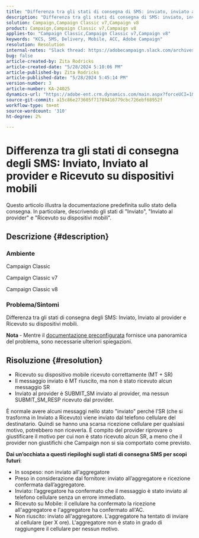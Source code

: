 ```yaml
---
title: "Differenza tra gli stati di consegna di SMS: inviato, inviato al provider e ricevuto su dispositivo mobile"
description: "Differenza tra gli stati di consegna di SMS: inviato, inviato al provider e ricevuto su dispositivo mobile"
solution: Campaign,Campaign Classic v7,Campaign v8
product: Campaign,Campaign Classic v7,Campaign v8
applies-to: "Campaign Classic,Campaign Classic v7,Campaign v8"
keywords: "KCS, SMS, Delivery, Mobile, ACC, Adobe Campaign"
resolution: Resolution
internal-notes: "Slack thread: https://adobecampaign.slack.com/archives/C05C0R93W07/p1711386392282549      Internal Wiki from R&D: https://wiki.corp.adobe.com/pages/viewpage.action?spaceKey=neolane&title=SMS+connector+protocol+and+settings"
bug: false
article-created-by: Zita Rodricks
article-created-date: "5/28/2024 5:10:06 PM"
article-published-by: Zita Rodricks
article-published-date: "5/28/2024 5:45:14 PM"
version-number: 3
article-number: KA-24025
dynamics-url: "https://adobe-ent.crm.dynamics.com/main.aspx?forceUCI=1&pagetype=entityrecord&etn=knowledgearticle&id=fb6d7b1b-151d-ef11-840a-000d3a372703"
source-git-commit: a15c86e273605f71789416779cbc726ebf68952f
workflow-type: tm+mt
source-wordcount: '310'
ht-degree: 2%

---
```


# Differenza tra gli stati di consegna degli SMS: Inviato, Inviato al provider e Ricevuto su dispositivi mobili


Questo articolo illustra la documentazione predefinita sullo stato della consegna. In particolare, descrivendo gli stati di &quot;Inviato&quot;, &quot;Inviato al provider&quot; e &quot;Ricevuto su dispositivi mobili&quot;.





## Descrizione {#description}


### Ambiente

Campaign Classic

Campaign Classic v7

Campaign Classic v8

### Problema/Sintomi

Differenza tra gli stati di consegna degli SMS: Inviato, Inviato al provider e Ricevuto su dispositivi mobili.

<b>Nota </b>- Mentre il [documentazione preconfigurata](https://experienceleague.adobe.com/en/docs/campaign-classic/using/sending-messages/monitoring-deliveries/delivery-statuses) fornisce una panoramica del problema, sono necessarie ulteriori spiegazioni.


## Risoluzione {#resolution}


- Ricevuto su dispositivo mobile ricevuto correttamente (MT + SR)
- Il messaggio inviato è MT riuscito, ma non è stato ricevuto alcun messaggio SR
- Inviato al provider è SUBMIT_SM inviato al provider, ma nessun SUBMIT_SM_RESP ricevuto dal provider.


È normale avere alcuni messaggi nello stato &quot;inviato&quot; perché l’SR (che si trasforma in Inviato a Ricevuto) viene inviato dal telefono cellulare del destinatario. Quindi se hanno una scarsa ricezione cellulare per qualsiasi motivo, potrebbero non riceverla. È compito del provider riprovare o giustificare il motivo per cui non è stato ricevuto alcun SR, a meno che il provider non giustifichi che Campaign non si sia comportato come previsto.



<b>Dai un’occhiata a questi riepiloghi sugli stati di consegna SMS per scopi futuri</b>:

- In sospeso: non inviato all&#39;aggregatore
- Preso in considerazione dal fornitore: inviato all’aggregatore e ricezione confermata dall’aggregatore.
- Inviato: l’aggregatore ha confermato che il messaggio è stato inviato al telefono cellulare senza un errore immediato.
- Ricevuto su Mobile: il cellulare ha confermato la ricezione all&#39;aggregatore e l&#39;aggregatore ha confermato all&#39;AC.
- Non riuscito: inviato all&#39;aggregatore. L&#39;aggregatore ha tentato di inviare al cellulare (per X ore). L&#39;aggregatore non è stato in grado di raggiungere il cellulare per nessun motivo.

